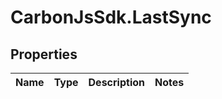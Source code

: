 # CarbonJsSdk.LastSync

## Properties

Name | Type | Description | Notes
------------ | ------------- | ------------- | -------------


